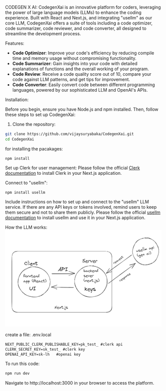 CODEGEN X AI:
CodegenXai is an innovative platform for coders, leveraging the power of large language models (LLMs) to enhance the coding experience. Built with React and Next.js, and integrating "usellm" as our core LLM, 
CodegenXai offers a suite of tools including a code optimizer, code summarizer, code reviewer, and code converter, all designed to streamline the development process.

Features: 

- **Code Optimizer**: Improve your code's efficiency by reducing compile time and memory usage without compromising functionality.
- **Code Summarizer**: Gain insights into your code with detailed explanations of functions and the overall working of your program.
- **Code Review**: Receive a code quality score out of 10, compare your code against LLM patterns, and get tips for improvement.
- **Code Converter**: Easily convert code between different programming languages, powered by our sophisticated LLM and OpenAI's APIs.

Installation:

Before you begin, ensure you have Node.js and npm installed. Then, follow these steps to set up CodegenXai:

1. Clone the repository:

```bash
git clone https://github.com/vijaysuryabaka/CodegenXai.git
cd CodegenXai
```
for installing the pacakages:
```
npm install
```
Set up Clerk for user management:
Please follow the official [Clerk documentation](https://clerk.dev/docs) to install Clerk in your Next.js application.

Connect to "usellm":
```
npm install usellm
```
Include instructions on how to set up and connect to the "usellm" LLM service. If there are any API keys or tokens involved, remind users to keep them secure and not to share them publicly.
Please follow the official [usellm documentation](https://usellm.org/docs) to install usellm and use it in your Next.js application.

How the LLM works:
![Flow Diagram](public/flow.png)


create a file:
.env.local
```
NEXT_PUBLIC_CLERK_PUBLISHABLE_KEY=pk_test_ #clerk api
CLERK_SECRET_KEY=sk_test_ #clerk key
OPENAI_API_KEY=sk-lh   #openai key
```
To run this code:
```bash
npm run dev
```
Navigate to http://localhost:3000 in your browser to access the platform.
